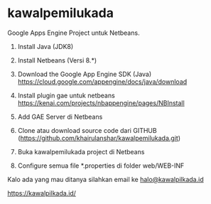 # kawalpemilukada
Google Apps Engine Project untuk Netbeans.
1. Install Java (JDK8)

2. Install Netbeans (Versi 8.*)

3. Download the Google App Engine SDK (Java) https://cloud.google.com/appengine/docs/java/download

4. Install plugin gae untuk netbeans https://kenai.com/projects/nbappengine/pages/NBInstall

5. Add GAE Server di Netbeans

6. Clone atau download source code dari GITHUB (https://github.com/khairulanshar/kawalpemilukada.git)

7. Buka kawalpemilukada project di Netbeans

8. Configure semua file *.properties di folder web/WEB-INF


Kalo ada yang mau ditanya silahkan email ke halo@kawalpilkada.id

https://kawalpilkada.id/
